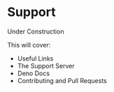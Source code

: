 # Support

Under Construction

This will cover:
- Useful Links
- The Support Server
- Deno Docs
- Contributing and Pull Requests